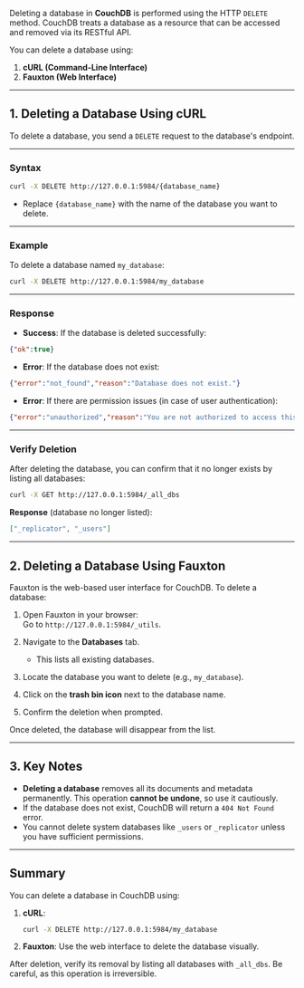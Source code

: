 Deleting a database in **CouchDB** is performed using the HTTP `DELETE` method. CouchDB treats a database as a resource that can be accessed and removed via its RESTful API.

You can delete a database using:

1. **cURL (Command-Line Interface)**  
2. **Fauxton (Web Interface)**  

---

## **1. Deleting a Database Using cURL**

To delete a database, you send a `DELETE` request to the database's endpoint.

---

### **Syntax**  
```bash
curl -X DELETE http://127.0.0.1:5984/{database_name}
```

- Replace `{database_name}` with the name of the database you want to delete.  

---

### **Example**  
To delete a database named `my_database`:
```bash
curl -X DELETE http://127.0.0.1:5984/my_database
```

---

### **Response**  
- **Success**: If the database is deleted successfully:
```json
{"ok":true}
```

- **Error**: If the database does not exist:
```json
{"error":"not_found","reason":"Database does not exist."}
```

- **Error**: If there are permission issues (in case of user authentication):
```json
{"error":"unauthorized","reason":"You are not authorized to access this resource."}
```

---

### **Verify Deletion**  
After deleting the database, you can confirm that it no longer exists by listing all databases:

```bash
curl -X GET http://127.0.0.1:5984/_all_dbs
```

**Response** (database no longer listed):
```json
["_replicator", "_users"]
```

---

## **2. Deleting a Database Using Fauxton**

Fauxton is the web-based user interface for CouchDB. To delete a database:

1. Open Fauxton in your browser:  
   Go to `http://127.0.0.1:5984/_utils`.

2. Navigate to the **Databases** tab.  
   - This lists all existing databases.

3. Locate the database you want to delete (e.g., `my_database`).

4. Click on the **trash bin icon** next to the database name.

5. Confirm the deletion when prompted.

Once deleted, the database will disappear from the list.

---

## **3. Key Notes**

- **Deleting a database** removes all its documents and metadata permanently. This operation **cannot be undone**, so use it cautiously.  
- If the database does not exist, CouchDB will return a `404 Not Found` error.  
- You cannot delete system databases like `_users` or `_replicator` unless you have sufficient permissions.

---

## **Summary**

You can delete a database in CouchDB using:  

1. **cURL**:
   ```bash
   curl -X DELETE http://127.0.0.1:5984/my_database
   ```

2. **Fauxton**: Use the web interface to delete the database visually.

After deletion, verify its removal by listing all databases with `_all_dbs`. Be careful, as this operation is irreversible.
